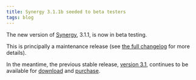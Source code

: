 ```yaml
---
title: Synergy 3.1.1b seeded to beta testers
tags: blog
---
```


The new version of [Synergy](http://www.wincent.com/a/products/synergy-classic/), 3.1.1, is now in beta testing.

This is principally a maintenance release (see [the full changelog](http://www.wincent.com/a/products/synergy-classic/history/#3.1.1b) for more details).

In the meantime, the previous stable release, [version 3.1](http://www.wincent.com/a/products/synergy-classic/history/#3.1), continues to be available for [download](http://www.wincent.com/a/products/synergy-classic/download/) and [purchase](https://secure.wincent.com/a/products/synergy-classic/purchase/).
